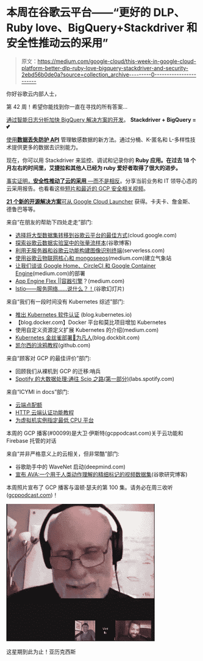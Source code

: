 # 本周在谷歌云平台——“更好的 DLP、Ruby love、BigQuery+Stackdriver 和安全性推动云的采用”

> 原文：<https://medium.com/google-cloud/this-week-in-google-cloud-platform-better-dlp-ruby-love-bigquery-stackdriver-and-security-2ebd56b0de0a?source=collection_archive---------0----------------------->

你好谷歌云内部人士，

第 42 周！希望你能找到你一直在寻找的所有答案…

[通过智能日志分析加快 BigQuery 解决方案的开发](http://goo.gl/7o3BxJ)。 **Stackdriver + BigQuery =💕**

[使用**数据丢失防护 API**](http://goo.gl/Jri5VF) 管理敏感数据的新方法。通过分桶、K-匿名和 L-多样性技术提供更多的数据去识别能力。

现在，你可以用 Stackdriver 来监控、调试和记录你的 **Ruby 应用。在过去 18 个月左右的时间里，艾捷拉和其他人已经为 ruby 爱好者取得了很大的进步。**

[事实证明，**安全性推动了云的采用** —而不是相反](http://goo.gl/mVg2os)。分享当前业务和 IT 领导心态的云采用报告。也看看这些[短片和最近的 GCP 安全相关视频](http://goo.gl/mefm3Y)。

[**21 个新的开源解决方案**可从 Google Cloud Launcher](http://goo.gl/Fpz8Zk) 获得。卡夫卡、詹金斯、德鲁巴等等。

来自“在朋友的帮助下四处走走”部门:

*   [选择将大型数据集转移到谷歌云平台的最佳方式](http://goo.gl/RjhwCF)(cloud.google.com)
*   [探索谷歌云数据实验室中的张量流样本](http://goo.gl/Jd2Ckg)(谷歌博客)
*   [利用无服务器和谷歌云功能构建图像识别终端](http://goo.gl/RyzgBc)(serverless.com)
*   [使用谷歌云物联网核心和 mongoseeos](http://goo.gl/6nvZoH)(medium.com)建立气象站
*   [让我们谈谈 Google Home、CircleCI 和 Google Container Engine](http://goo.gl/eavaV4)(medium.com)的部署
*   [App Engine Flex ||容器引擎](http://goo.gl/FW9dzk)？(medium.com)
*   [Istio——服务网络……说什么？！](http://goo.gl/tUnYqx)(谷歌幻灯片)

来自“我们有一段时间没有 Kubernetes 综述”部门:

*   [推出 Kubernetes 软件认证](http://goo.gl/XQBMqK) (blog.kubernetes.io)
*   【blog.docker.com】Docker 平台和莫比项目增加 Kubernetes
*   使用自定义资源定义扩展 Kubernetes 的介绍(medium.com)
*   [Kubernetes 金丝雀部署🐤为凡人](http://goo.gl/zd6WKU)(blog.dockbit.com)
*   [凯尔西的涂鸦教程](http://goo.gl/HbTDRT)(github.com)

来自“顾客对 GCP 的最佳评价”部门:

*   回顾我们从裸机到 GCP 的迁移:哨兵
*   [Spotify 的大数据处理:通往 Scio 之路(第一部分)](http://goo.gl/LfdU8A)(labs.spotify.com)

来自“ICYMI in docs”部门:

*   [云端点配额](http://goo.gl/zdgfg5)
*   [HTTP 云端认证功能教程](http://goo.gl/6LxxEv)
*   [为虚拟机实例指定最低 CPU 平台](http://goo.gl/tvQbkd)

本周的 GCP 播客(#00099)是大卫·伊斯特(gcppodcast.com)关于云功能和 Firebase 托管的对话

来自“并非严格意义上的云相关，但非常酷”部门:

*   谷歌助手中的 WaveNet 启动(deepmind.com)
*   [宣布 AVA:一个用于人类动作理解的精细标记的视频数据集](http://goo.gl/Hee3Hy)(谷歌研究博客)

本周照片宣布了 GCP 播客与温顿·瑟夫的第 100 集。请务必在周三收听([gcppodcast.com](http://gcppodcast.com/))！

![](img/16b26946e46cbe2fe525befca17310f2.png)

这星期到此为止！亚历克西斯